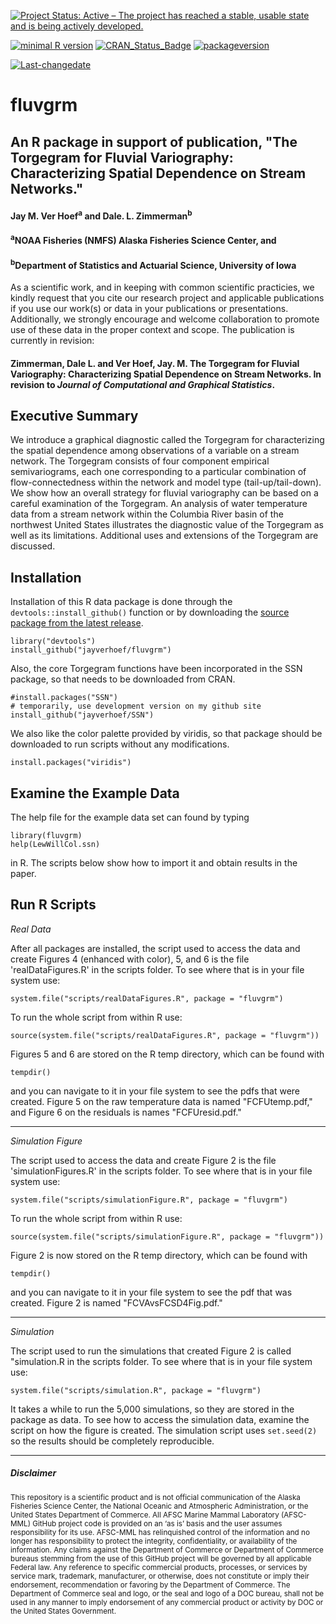 [![Project Status: Active – The project has reached a stable, usable state and is being actively developed.](http://www.repostatus.org/badges/latest/active.svg)](http://www.repostatus.org/#active)

[![minimal R version](https://img.shields.io/badge/R%3E%3D-3.1.1-6666ff.svg)](https://cran.r-project.org/) [![CRAN\_Status\_Badge](http://www.r-pkg.org/badges/version/kotzeb0912)](https://cran.r-project.org/package=kotzeb0912) [![packageversion](https://img.shields.io/badge/Package%20version-1.0-orange.svg?style=flat-square)](commits/master)

[![Last-changedate](https://img.shields.io/badge/last%20change-2016--07--29-yellowgreen.svg)](/commits/master)

# fluvgrm 
## An R package in support of publication, "The Torgegram for Fluvial Variography: Characterizing Spatial Dependence on Stream Networks." 

#### Jay M. Ver Hoef<sup>a</sup> and Dale. L. Zimmerman<sup>b</sup>

#### <sup>a</sup>NOAA Fisheries (NMFS) Alaska Fisheries Science Center, and 
#### <sup>b</sup>Department of Statistics and Actuarial Science, University of Iowa

As a scientific work, and in keeping with common scientific practicies, we kindly request that you cite our research project and applicable publications if you use our work(s) or data in your publications or presentations. Additionally, we strongly encourage and welcome collaboration to promote use of these data in the proper context and scope.  The publication is currently in revision:

#### Zimmerman, Dale L. and Ver Hoef, Jay. M. The Torgegram for Fluvial Variography: Characterizing Spatial Dependence on Stream Networks. In revision to *Journal of Computational and Graphical Statistics*.


Executive Summary
-----------------

We introduce a graphical diagnostic called the Torgegram for characterizing the spatial dependence among observations of a variable on a stream network. The Torgegram consists of four component empirical semivariograms, each one corresponding to a particular combination of flow-connectedness within the network and model type (tail-up/tail-down). We show how an overall strategy for fluvial variography can be based on a careful examination of the Torgegram. An analysis of water temperature data from a stream network within the Columbia River basin of the northwest United States illustrates the diagnostic value of the Torgegram as well as its limitations. Additional uses and extensions of the Torgegram are discussed.

Installation
------------

Installation of this R data package is done through the `devtools::install_github()` function or by downloading the [source package from the latest release](https://github.com/jayverhoef/fluvgrm).

```
library("devtools")
install_github("jayverhoef/fluvgrm")
```
Also, the core Torgegram functions have been incorporated in the SSN package, so that needs to be downloaded from CRAN.

```
#install.packages("SSN")
# temporarily, use development version on my github site
install_github("jayverhoef/SSN")
```
We also like the color palette provided by viridis, so that package should be downloaded to run scripts without any modifications.

```
install.packages("viridis")
```

Examine the Example Data
------------------------

The help file for the example data set can found by typing

```
library(fluvgrm)
help(LewWillCol.ssn)
```
in R.  The scripts below show how to import it and obtain results in the paper.

Run R Scripts
-------------

*Real Data*

After all packages are installed, the script used to access the data and create Figures 4 (enhanced with color), 5, and 6 is the file 'realDataFigures.R' in the scripts folder.  To see where that is in your file system use:

```
system.file("scripts/realDataFigures.R", package = "fluvgrm")
```

To run the whole script from within R use:

```
source(system.file("scripts/realDataFigures.R", package = "fluvgrm"))
```

Figures 5 and 6 are stored on the R temp directory, which can be found with

```
tempdir()
```

and you can navigate to it in your file system to see the pdfs that were created.  Figure 5 on the raw temperature data is named "FCFUtemp.pdf," and Figure 6 on the residuals is names "FCFUresid.pdf."

-------------
*Simulation Figure*

The script used to access the data and create Figure 2 is the file 'simulationFigures.R' in the scripts folder.  To see where that is in your file system use:

```
system.file("scripts/simulationFigure.R", package = "fluvgrm")
```

To run the whole script from within R use:

```
source(system.file("scripts/simulationFigure.R", package = "fluvgrm"))
```

Figure 2 is now stored on the R temp directory, which can be found with

```
tempdir()
```

and you can navigate to it in your file system to see the pdf that was created. Figure 2 is named "FCVAvsFCSD4Fig.pdf."

-------------
*Simulation*

The script used to run the simulations that created Figure 2 is called "simulation.R in the scripts folder.  To see where that is in your file system use:

```
system.file("scripts/simulation.R", package = "fluvgrm")
```
It takes a while to run the 5,000 simulations, so they are stored in the package as data.  To see how to access the simulation data, examine the script on how the figure is created.  The simulation script uses `set.seed(2)` so the results should be completely reproducible.

-------------
##### Disclaimer

<sub>This repository is a scientific product and is not official communication of the Alaska Fisheries Science Center, the National Oceanic and Atmospheric Administration, or the United States Department of Commerce. All AFSC Marine Mammal Laboratory (AFSC-MML) GitHub project code is provided on an ‘as is’ basis and the user assumes responsibility for its use. AFSC-MML has relinquished control of the information and no longer has responsibility to protect the integrity, confidentiality, or availability of the information. Any claims against the Department of Commerce or Department of Commerce bureaus stemming from the use of this GitHub project will be governed by all applicable Federal law. Any reference to specific commercial products, processes, or services by service mark, trademark, manufacturer, or otherwise, does not constitute or imply their endorsement, recommendation or favoring by the Department of Commerce. The Department of Commerce seal and logo, or the seal and logo of a DOC bureau, shall not be used in any manner to imply endorsement of any commercial product or activity by DOC or the United States Government.</sub>
